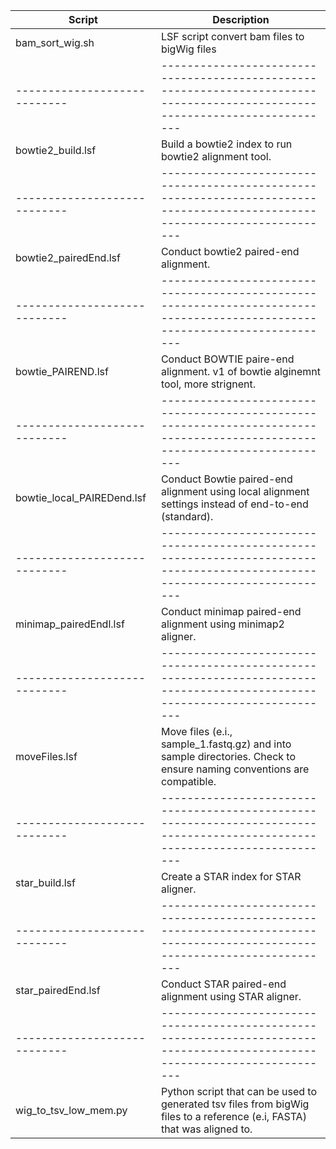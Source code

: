 | Script                     | Description 					                                                                         |
|----------------------------|---------------------------------------------------------------------------------------------------------------------------|
| bam_sort_wig.sh            | LSF script convert bam files to bigWig files| For easier viewing in IGB or IGV.                                           |
|----------------------------|---------------------------------------------------------------------------------------------------------------------------|
| bowtie2_build.lsf          | Build a bowtie2 index to run bowtie2 alignment tool. 			                                                 |
|----------------------------|---------------------------------------------------------------------------------------------------------------------------|
| bowtie2_pairedEnd.lsf      | Conduct bowtie2 paired-end alignment. 				                                                         |	
|----------------------------|---------------------------------------------------------------------------------------------------------------------------|
| bowtie_PAIREND.lsf         | Conduct BOWTIE paire-end alignment. v1 of bowtie alginemnt tool, more strignent.                                          |
|----------------------------|---------------------------------------------------------------------------------------------------------------------------|
| bowtie_local_PAIREDend.lsf | Conduct Bowtie paired-end alignment using local alignment settings instead of end-to-end (standard).                      |
|----------------------------|---------------------------------------------------------------------------------------------------------------------------|
| minimap_pairedEndl.lsf     | Conduct minimap paired-end alignment using minimap2 aligner.							  	 |
|----------------------------|---------------------------------------------------------------------------------------------------------------------------|
| moveFiles.lsf		     | Move files (e.i., sample_1.fastq.gz) and into sample directories. Check to ensure naming conventions are compatible.      |
|----------------------------|---------------------------------------------------------------------------------------------------------------------------|
| star_build.lsf	     | Create a STAR index for STAR aligner.											 |
|----------------------------|---------------------------------------------------------------------------------------------------------------------------|
| star_pairedEnd.lsf         | Conduct STAR paired-end alignment using STAR aligner. 									 |
|----------------------------|---------------------------------------------------------------------------------------------------------------------------|
| wig_to_tsv_low_mem.py	     | Python script that can be used to generated tsv files from bigWig files to a reference (e.i, FASTA) that was aligned to.  |
